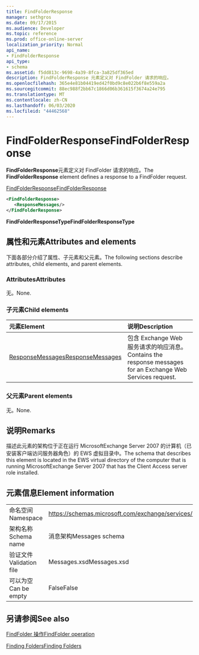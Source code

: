 ```yaml
---
title: FindFolderResponse
manager: sethgros
ms.date: 09/17/2015
ms.audience: Developer
ms.topic: reference
ms.prod: office-online-server
localization_priority: Normal
api_name:
- FindFolderResponse
api_type:
- schema
ms.assetid: f5dd813c-9698-4a39-8fca-3a825df365ed
description: FindFolderResponse 元素定义对 FindFolder 请求的响应。
ms.openlocfilehash: 365e4e81b04419ed42f0bd9c8e022b6f8e559a2a
ms.sourcegitcommit: 88ec988f2bb67c1866d06b361615f3674a24e795
ms.translationtype: MT
ms.contentlocale: zh-CN
ms.lasthandoff: 06/03/2020
ms.locfileid: "44462568"
---
```

# <a name="findfolderresponse"></a><span data-ttu-id="71bab-103">FindFolderResponse</span><span class="sxs-lookup"><span data-stu-id="71bab-103">FindFolderResponse</span></span>

<span data-ttu-id="71bab-104">**FindFolderResponse**元素定义对 FindFolder 请求的响应。</span><span class="sxs-lookup"><span data-stu-id="71bab-104">The **FindFolderResponse** element defines a response to a FindFolder request.</span></span> 
  
[<span data-ttu-id="71bab-105">FindFolderResponse</span><span class="sxs-lookup"><span data-stu-id="71bab-105">FindFolderResponse</span></span>](findfolderresponse.md)
  
```xml
<FindFolderResponse>
   <ResponseMessages/>
</FindFolderResponse>
```

 <span data-ttu-id="71bab-106">**FindFolderResponseType**</span><span class="sxs-lookup"><span data-stu-id="71bab-106">**FindFolderResponseType**</span></span>
## <a name="attributes-and-elements"></a><span data-ttu-id="71bab-107">属性和元素</span><span class="sxs-lookup"><span data-stu-id="71bab-107">Attributes and elements</span></span>

<span data-ttu-id="71bab-108">下面各部分介绍了属性、子元素和父元素。</span><span class="sxs-lookup"><span data-stu-id="71bab-108">The following sections describe attributes, child elements, and parent elements.</span></span>
  
### <a name="attributes"></a><span data-ttu-id="71bab-109">Attributes</span><span class="sxs-lookup"><span data-stu-id="71bab-109">Attributes</span></span>

<span data-ttu-id="71bab-110">无。</span><span class="sxs-lookup"><span data-stu-id="71bab-110">None.</span></span>
  
### <a name="child-elements"></a><span data-ttu-id="71bab-111">子元素</span><span class="sxs-lookup"><span data-stu-id="71bab-111">Child elements</span></span>

|<span data-ttu-id="71bab-112">**元素**</span><span class="sxs-lookup"><span data-stu-id="71bab-112">**Element**</span></span>|<span data-ttu-id="71bab-113">**说明**</span><span class="sxs-lookup"><span data-stu-id="71bab-113">**Description**</span></span>|
|:-----|:-----|
|[<span data-ttu-id="71bab-114">ResponseMessages</span><span class="sxs-lookup"><span data-stu-id="71bab-114">ResponseMessages</span></span>](responsemessages.md) <br/> |<span data-ttu-id="71bab-115">包含 Exchange Web 服务请求的响应消息。</span><span class="sxs-lookup"><span data-stu-id="71bab-115">Contains the response messages for an Exchange Web Services request.</span></span>  <br/> |
   
### <a name="parent-elements"></a><span data-ttu-id="71bab-116">父元素</span><span class="sxs-lookup"><span data-stu-id="71bab-116">Parent elements</span></span>

<span data-ttu-id="71bab-117">无。</span><span class="sxs-lookup"><span data-stu-id="71bab-117">None.</span></span>
  
## <a name="remarks"></a><span data-ttu-id="71bab-118">说明</span><span class="sxs-lookup"><span data-stu-id="71bab-118">Remarks</span></span>

<span data-ttu-id="71bab-119">描述此元素的架构位于正在运行 MicrosoftExchange Server 2007 的计算机（已安装客户端访问服务器角色）的 EWS 虚拟目录中。</span><span class="sxs-lookup"><span data-stu-id="71bab-119">The schema that describes this element is located in the EWS virtual directory of the computer that is running MicrosoftExchange Server 2007 that has the Client Access server role installed.</span></span>
  
## <a name="element-information"></a><span data-ttu-id="71bab-120">元素信息</span><span class="sxs-lookup"><span data-stu-id="71bab-120">Element information</span></span>

|||
|:-----|:-----|
|<span data-ttu-id="71bab-121">命名空间</span><span class="sxs-lookup"><span data-stu-id="71bab-121">Namespace</span></span>  <br/> |https://schemas.microsoft.com/exchange/services/2006/messages  <br/> |
|<span data-ttu-id="71bab-122">架构名称</span><span class="sxs-lookup"><span data-stu-id="71bab-122">Schema name</span></span>  <br/> |<span data-ttu-id="71bab-123">消息架构</span><span class="sxs-lookup"><span data-stu-id="71bab-123">Messages schema</span></span>  <br/> |
|<span data-ttu-id="71bab-124">验证文件</span><span class="sxs-lookup"><span data-stu-id="71bab-124">Validation file</span></span>  <br/> |<span data-ttu-id="71bab-125">Messages.xsd</span><span class="sxs-lookup"><span data-stu-id="71bab-125">Messages.xsd</span></span>  <br/> |
|<span data-ttu-id="71bab-126">可以为空</span><span class="sxs-lookup"><span data-stu-id="71bab-126">Can be empty</span></span>  <br/> |<span data-ttu-id="71bab-127">False</span><span class="sxs-lookup"><span data-stu-id="71bab-127">False</span></span>  <br/> |
   
## <a name="see-also"></a><span data-ttu-id="71bab-128">另请参阅</span><span class="sxs-lookup"><span data-stu-id="71bab-128">See also</span></span>



[<span data-ttu-id="71bab-129">FindFolder 操作</span><span class="sxs-lookup"><span data-stu-id="71bab-129">FindFolder operation</span></span>](findfolder-operation.md)


[<span data-ttu-id="71bab-130">Finding Folders</span><span class="sxs-lookup"><span data-stu-id="71bab-130">Finding Folders</span></span>](https://msdn.microsoft.com/library/9124d868-017a-43f0-b915-5c0082cacec9%28Office.15%29.aspx)

